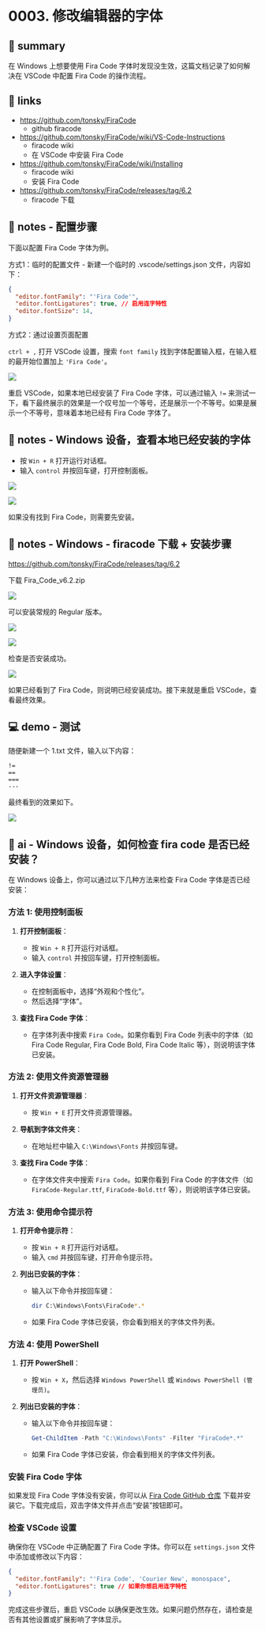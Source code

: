 # 0003. 修改编辑器的字体

## 📝 summary

在 Windows 上想要使用 Fira Code 字体时发现没生效，这篇文档记录了如何解决在 VSCode 中配置 Fira Code 的操作流程。

## 🔗 links

- https://github.com/tonsky/FiraCode
  - github firacode
- https://github.com/tonsky/FiraCode/wiki/VS-Code-Instructions
  - firacode wiki
  - 在 VSCode 中安装 Fira Code
- https://github.com/tonsky/FiraCode/wiki/Installing
  - firacode wiki
  - 安装 Fira Code
- https://github.com/tonsky/FiraCode/releases/tag/6.2
  - firacode 下载

## 📒 notes - 配置步骤

下面以配置 Fira Code 字体为例。

方式1：临时的配置文件 - 新建一个临时的 .vscode/settings.json 文件，内容如下：

```json
{
  "editor.fontFamily": "'Fira Code'",
  "editor.fontLigatures": true, // 启用连字特性
  "editor.fontSize": 14,
}
```

方式2：通过设置页面配置

`ctrl + ,` 打开 VSCode 设置，搜索 `font family` 找到字体配置输入框，在输入框的最开始位置加上 `'Fira Code'`。

![](md-imgs/2024-10-12-17-19-35.png)

重启 VSCode，如果本地已经安装了 Fira Code 字体，可以通过输入 `!=` 来测试一下，看下最终展示的效果是一个叹号加一个等号，还是展示一个不等号。如果是展示一个不等号，意味着本地已经有 Fira Code 字体了。

## 📒 notes - Windows 设备，查看本地已经安装的字体

- 按 `Win + R` 打开运行对话框。
- 输入 `control` 并按回车键，打开控制面板。

![](md-imgs/2024-10-12-17-22-46.png)

![](md-imgs/2024-10-12-17-23-39.png)

如果没有找到 Fira Code，则需要先安装。

## 📒 notes - Windows - firacode 下载 + 安装步骤

https://github.com/tonsky/FiraCode/releases/tag/6.2

下载 Fira_Code_v6.2.zip

![](md-imgs/2024-10-12-17-41-50.png)

可以安装常规的 Regular 版本。

![](md-imgs/2024-10-12-17-42-27.png)

![](md-imgs/2024-10-12-17-42-43.png)

检查是否安装成功。

![](md-imgs/2024-10-12-17-43-58.png)

如果已经看到了 Fira Code，则说明已经安装成功。接下来就是重启 VSCode，查看最终效果。

## 💻 demo - 测试

随便新建一个 1.txt 文件，输入以下内容：

```text
!=
==
===
---
```

最终看到的效果如下。

![](md-imgs/2024-10-12-17-47-55.png)

## 🤖 ai - Windows 设备，如何检查 fira code 是否已经安装？

在 Windows 设备上，你可以通过以下几种方法来检查 Fira Code 字体是否已经安装：

### 方法 1: 使用控制面板
1. **打开控制面板**：
   - 按 `Win + R` 打开运行对话框。
   - 输入 `control` 并按回车键，打开控制面板。
2. **进入字体设置**：
   - 在控制面板中，选择“外观和个性化”。
   - 然后选择“字体”。

3. **查找 Fira Code 字体**：
   - 在字体列表中搜索 `Fira Code`。如果你看到 Fira Code 列表中的字体（如 Fira Code Regular, Fira Code Bold, Fira Code Italic 等），则说明该字体已安装。

### 方法 2: 使用文件资源管理器
1. **打开文件资源管理器**：
   - 按 `Win + E` 打开文件资源管理器。

2. **导航到字体文件夹**：
   - 在地址栏中输入 `C:\Windows\Fonts` 并按回车键。

3. **查找 Fira Code 字体**：
   - 在字体文件夹中搜索 `Fira Code`。如果你看到 Fira Code 的字体文件（如 `FiraCode-Regular.ttf`, `FiraCode-Bold.ttf` 等），则说明该字体已安装。

### 方法 3: 使用命令提示符
1. **打开命令提示符**：
   - 按 `Win + R` 打开运行对话框。
   - 输入 `cmd` 并按回车键，打开命令提示符。

2. **列出已安装的字体**：
   - 输入以下命令并按回车键：
     ```sh
     dir C:\Windows\Fonts\FiraCode*.*
     ```
   - 如果 Fira Code 字体已安装，你会看到相关的字体文件列表。

### 方法 4: 使用 PowerShell
1. **打开 PowerShell**：
   - 按 `Win + X`，然后选择 `Windows PowerShell` 或 `Windows PowerShell (管理员)`。

2. **列出已安装的字体**：
   - 输入以下命令并按回车键：
     ```powershell
     Get-ChildItem -Path "C:\Windows\Fonts" -Filter "FiraCode*.*"
     ```
   - 如果 Fira Code 字体已安装，你会看到相关的字体文件列表。

### 安装 Fira Code 字体
如果发现 Fira Code 字体没有安装，你可以从 [Fira Code GitHub 仓库](https://github.com/tonsky/FiraCode) 下载并安装它。下载完成后，双击字体文件并点击“安装”按钮即可。

### 检查 VSCode 设置
确保你在 VSCode 中正确配置了 Fira Code 字体。你可以在 `settings.json` 文件中添加或修改以下内容：
```json
{
  "editor.fontFamily": "'Fira Code', 'Courier New', monospace",
  "editor.fontLigatures": true // 如果你想启用连字特性
}
```

完成这些步骤后，重启 VSCode 以确保更改生效。如果问题仍然存在，请检查是否有其他设置或扩展影响了字体显示。